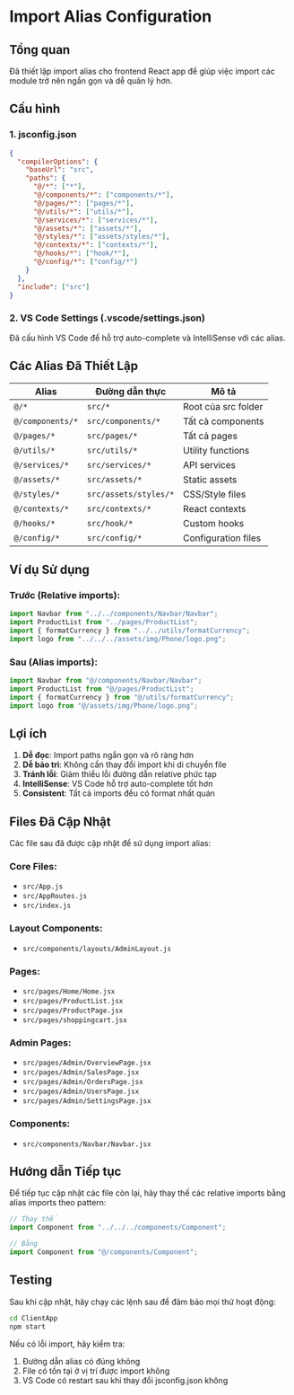 # Import Alias Configuration

## Tổng quan

Đã thiết lập import alias cho frontend React app để giúp việc import các module trở nên ngắn gọn và dễ quản lý hơn.

## Cấu hình

### 1. jsconfig.json

```json
{
  "compilerOptions": {
    "baseUrl": "src",
    "paths": {
      "@/*": ["*"],
      "@/components/*": ["components/*"],
      "@/pages/*": ["pages/*"],
      "@/utils/*": ["utils/*"],
      "@/services/*": ["services/*"],
      "@/assets/*": ["assets/*"],
      "@/styles/*": ["assets/styles/*"],
      "@/contexts/*": ["contexts/*"],
      "@/hooks/*": ["hook/*"],
      "@/config/*": ["config/*"]
    }
  },
  "include": ["src"]
}
```

### 2. VS Code Settings (.vscode/settings.json)

Đã cấu hình VS Code để hỗ trợ auto-complete và IntelliSense với các alias.

## Các Alias Đã Thiết Lập

| Alias            | Đường dẫn thực        | Mô tả               |
| ---------------- | --------------------- | ------------------- |
| `@/*`            | `src/*`               | Root của src folder |
| `@/components/*` | `src/components/*`    | Tất cả components   |
| `@/pages/*`      | `src/pages/*`         | Tất cả pages        |
| `@/utils/*`      | `src/utils/*`         | Utility functions   |
| `@/services/*`   | `src/services/*`      | API services        |
| `@/assets/*`     | `src/assets/*`        | Static assets       |
| `@/styles/*`     | `src/assets/styles/*` | CSS/Style files     |
| `@/contexts/*`   | `src/contexts/*`      | React contexts      |
| `@/hooks/*`      | `src/hook/*`          | Custom hooks        |
| `@/config/*`     | `src/config/*`        | Configuration files |

## Ví dụ Sử dụng

### Trước (Relative imports):

```javascript
import Navbar from "../../components/Navbar/Navbar";
import ProductList from "../pages/ProductList";
import { formatCurrency } from "../../utils/formatCurrency";
import logo from "../../../assets/img/Phone/logo.png";
```

### Sau (Alias imports):

```javascript
import Navbar from "@/components/Navbar/Navbar";
import ProductList from "@/pages/ProductList";
import { formatCurrency } from "@/utils/formatCurrency";
import logo from "@/assets/img/Phone/logo.png";
```

## Lợi ích

1. **Dễ đọc**: Import paths ngắn gọn và rõ ràng hơn
2. **Dễ bảo trì**: Không cần thay đổi import khi di chuyển file
3. **Tránh lỗi**: Giảm thiểu lỗi đường dẫn relative phức tạp
4. **IntelliSense**: VS Code hỗ trợ auto-complete tốt hơn
5. **Consistent**: Tất cả imports đều có format nhất quán

## Files Đã Cập Nhật

Các file sau đã được cập nhật để sử dụng import alias:

### Core Files:

- `src/App.js`
- `src/AppRoutes.js`
- `src/index.js`

### Layout Components:

- `src/components/layouts/AdminLayout.js`

### Pages:

- `src/pages/Home/Home.jsx`
- `src/pages/ProductList.jsx`
- `src/pages/ProductPage.jsx`
- `src/pages/shoppingcart.jsx`

### Admin Pages:

- `src/pages/Admin/OverviewPage.jsx`
- `src/pages/Admin/SalesPage.jsx`
- `src/pages/Admin/OrdersPage.jsx`
- `src/pages/Admin/UsersPage.jsx`
- `src/pages/Admin/SettingsPage.jsx`

### Components:

- `src/components/Navbar/Navbar.jsx`

## Hướng dẫn Tiếp tục

Để tiếp tục cập nhật các file còn lại, hãy thay thế các relative imports bằng alias imports theo pattern:

```javascript
// Thay thế
import Component from "../../../components/Component";

// Bằng
import Component from "@/components/Component";
```

## Testing

Sau khi cập nhật, hãy chạy các lệnh sau để đảm bảo mọi thứ hoạt động:

```bash
cd ClientApp
npm start
```

Nếu có lỗi import, hãy kiểm tra:

1. Đường dẫn alias có đúng không
2. File có tồn tại ở vị trí được import không
3. VS Code có restart sau khi thay đổi jsconfig.json không
